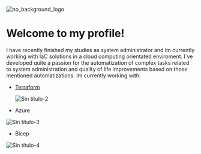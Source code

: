 
![no_background_logo](https://github.com/Just-C0d3/Just-C0d3/assets/128706169/c3db2bd8-4326-4076-b9c4-f6386b6dd61b)

# Welcome to my profile!
 I have recently finished my studies as system administrator and im currently working with IaC solutions in a cloud computing orientated enviroment. I´ve developed 
 quite a passion for the automatization of complex tasks related to system administration and quality of life improvements based on those mentioned automatizations. 
 Im currently working with: 

- [Terraform](https://github.com/Just-C0d3/Proyecto_IaC/tree/Terraform+yml)

  
  ![Sin título-2](https://github.com/Just-C0d3/Just-C0d3/assets/128706169/aee1c176-03b9-4748-9fed-e7ad2224f691)

  
- Azure

 ![Sin título-3](https://github.com/Just-C0d3/Just-C0d3/assets/128706169/7939549e-9190-4fe1-b37b-28aa48184a6e)


- Bicep

 ![Sin título-4](https://github.com/Just-C0d3/Just-C0d3/assets/128706169/c1bf403a-7780-4db2-9f31-d45e6338905f)


